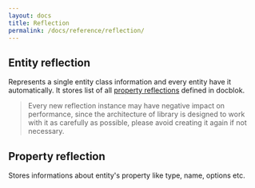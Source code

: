 ```yaml
---
layout: docs
title: Reflection
permalink: /docs/reference/reflection/
---
```

## Entity reflection
Represents a single entity class information and every entity have it automatically. It stores list of all [property reflections](#property-reflection) defined in docblok.

> Every new reflection instance may have negative impact on performance, since the architecture of library is designed to work with it as carefully as possible, please avoid creating it again if not necessary.

## Property reflection
Stores informations about entity's property like type, name, options etc.